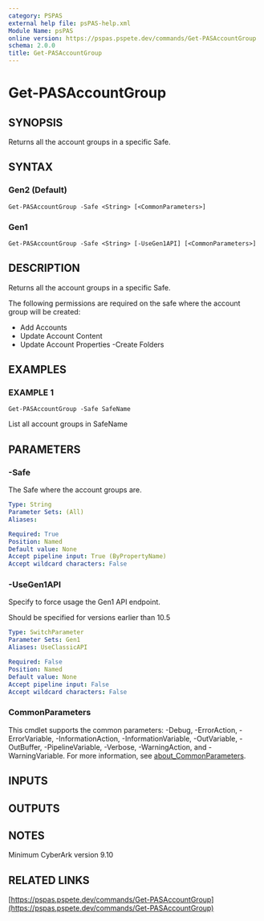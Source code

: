 ```yaml
---
category: PSPAS
external help file: psPAS-help.xml
Module Name: psPAS
online version: https://pspas.pspete.dev/commands/Get-PASAccountGroup
schema: 2.0.0
title: Get-PASAccountGroup
---
```


# Get-PASAccountGroup

## SYNOPSIS
Returns all the account groups in a specific Safe.

## SYNTAX

### Gen2 (Default)
```
Get-PASAccountGroup -Safe <String> [<CommonParameters>]
```

### Gen1
```
Get-PASAccountGroup -Safe <String> [-UseGen1API] [<CommonParameters>]
```

## DESCRIPTION
Returns all the account groups in a specific Safe.

The following permissions are required on the safe where the account group will be created:
 - Add Accounts
 - Update Account Content
 - Update Account Properties
  -Create Folders

## EXAMPLES

### EXAMPLE 1
```
Get-PASAccountGroup -Safe SafeName
```

List all account groups in SafeName

## PARAMETERS

### -Safe
The Safe where the account groups are.

```yaml
Type: String
Parameter Sets: (All)
Aliases:

Required: True
Position: Named
Default value: None
Accept pipeline input: True (ByPropertyName)
Accept wildcard characters: False
```

### -UseGen1API
Specify to force usage the Gen1 API endpoint.

Should be specified for versions earlier than 10.5

```yaml
Type: SwitchParameter
Parameter Sets: Gen1
Aliases: UseClassicAPI

Required: False
Position: Named
Default value: None
Accept pipeline input: False
Accept wildcard characters: False
```

### CommonParameters
This cmdlet supports the common parameters: -Debug, -ErrorAction, -ErrorVariable, -InformationAction, -InformationVariable, -OutVariable, -OutBuffer, -PipelineVariable, -Verbose, -WarningAction, and -WarningVariable. For more information, see [about_CommonParameters](http://go.microsoft.com/fwlink/?LinkID=113216).

## INPUTS

## OUTPUTS

## NOTES
Minimum CyberArk version 9.10

## RELATED LINKS

[https://pspas.pspete.dev/commands/Get-PASAccountGroup](https://pspas.pspete.dev/commands/Get-PASAccountGroup)

